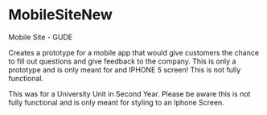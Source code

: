 MobileSiteNew
=============

Mobile Site - GUDE

Creates a prototype for a mobile app that would give customers the chance to fill out questions and give feedback to the company. This is only a prototype and is only meant for and IPHONE 5 screen! This is not fully functional.

This was for a University Unit in Second Year. Please be aware this is not fully functional and is only meant for styling to an Iphone Screen.
